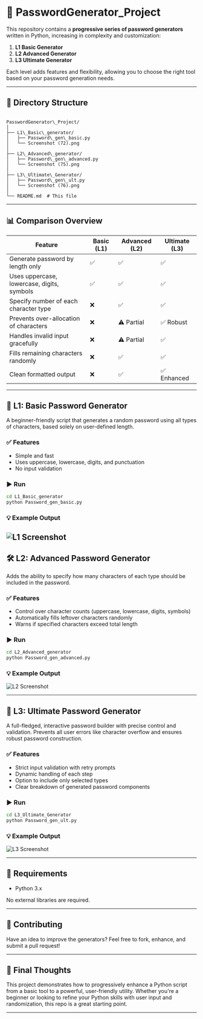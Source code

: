 # 🔐 PasswordGenerator_Project

This repository contains a **progressive series of password generators** written in Python, increasing in complexity and customization:

1. **L1 Basic Generator**
2. **L2 Advanced Generator**
3. **L3 Ultimate Generator**

Each level adds features and flexibility, allowing you to choose the right tool based on your password generation needs.

---

## 📁 Directory Structure

```

PasswordGenerator\_Project/
│
├── L1\_Basic\_generator/
│   ├── Password\_gen\_basic.py
│   └── Screenshot (72).png
│
├── L2\_Advanced\_generator/
│   ├── Password\_gen\_advanced.py
│   └── Screenshot (75).png
│
├── L3\_Ultimate\_Generator/
│   ├── Password\_gen\_ult.py
│   └── Screenshot (76).png
│
└── README.md  # This file

````

---

## 📊 Comparison Overview

| Feature                              | Basic (L1) | Advanced (L2) | Ultimate (L3) |
|--------------------------------------|------------|---------------|----------------|
| Generate password by length only     | ✅         | ✅            | ✅             |
| Uses uppercase, lowercase, digits, symbols | ✅    | ✅            | ✅             |
| Specify number of each character type | ❌         | ✅            | ✅             |
| Prevents over-allocation of characters | ❌        | ⚠️ Partial     | ✅ Robust       |
| Handles invalid input gracefully     | ❌         | ⚠️ Partial     | ✅             |
| Fills remaining characters randomly  | ❌         | ✅            | ✅             |
| Clean formatted output               | ❌         | ✅            | ✅ Enhanced    |

---

## 🧩 L1: Basic Password Generator

A beginner-friendly script that generates a random password using all types of characters, based solely on user-defined length.

### ✅ Features

- Simple and fast
- Uses uppercase, lowercase, digits, and punctuation
- No input validation

### ▶️ Run

```bash
cd L1_Basic_generator
python Password_gen_basic.py
````

### 💡 Example Output

![L1 Screenshot](./Screenshot%20\(72\).png)
---

## 🛠 L2: Advanced Password Generator

Adds the ability to specify how many characters of each type should be included in the password.

### ✅ Features

* Control over character counts (uppercase, lowercase, digits, symbols)
* Automatically fills leftover characters randomly
* Warns if specified characters exceed total length

### ▶️ Run

```bash
cd L2_Advanced_generator
python Password_gen_advanced.py
```

### 💡 Example Output

![L2 Screenshot](./Screenshot%20\(75\).png)

---

## 💼 L3: Ultimate Password Generator

A full-fledged, interactive password builder with precise control and validation. Prevents all user errors like character overflow and ensures robust password construction.

### ✅ Features

* Strict input validation with retry prompts
* Dynamic handling of each step
* Option to include only selected types
* Clear breakdown of generated password components

### ▶️ Run

```bash
cd L3_Ultimate_Generator
python Password_gen_ult.py
```

### 💡 Example Output

![L3 Screenshot](./Screenshot%20\(76\).png)

---

## 🧪 Requirements

* Python 3.x

No external libraries are required.

---

## 🤝 Contributing

Have an idea to improve the generators? Feel free to fork, enhance, and submit a pull request!

---

## 🚀 Final Thoughts

This project demonstrates how to progressively enhance a Python script from a basic tool to a powerful, user-friendly utility. Whether you're a beginner or looking to refine your Python skills with user input and randomization, this repo is a great starting point.

---
